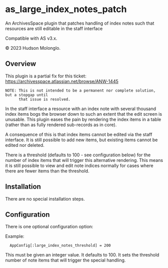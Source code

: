 
# as_large_index_notes_patch

An ArchivesSpace plugin that patches handling of index notes such that resources are still
editable in the staff interface

Compatible with AS v3.x.

&copy; 2023 Hudson Molonglo.

## Overview

This plugin is a partial fix for this ticket:
  https://archivesspace.atlassian.net/browse/ANW-1445

    NOTE: This is not intended to be a permanent nor complete solution, but a stopgap until
          that issue is resolved.

In the staff interface a resource with an index note with several thousand index items bogs
the browser down to such an extent that the edit screen is unusable. This plugin eases the pain
by rendering the index items in a table (rather than as fully rendered sub-records as in core).

A consequence of this is that index items cannot be edited via the staff interface. It is still
possible to add new items, but existing items cannot be edited nor deleted.

There is a threshold (defaults to 100 - see configuration below) for the number of index items
that will trigger this alternative rendering. This means it is still possible to view and edit
note indices normally for cases where there are fewer items than the threshold.

## Installation

There are no special installation steps.

## Configuration

There is one optional configuration option:

Example:
```
  AppConfig[:large_index_notes_threshold] = 200
```

This must be given an integer value. It defaults to 100. It sets the threshold number of note items
that will trigger the special handling.


